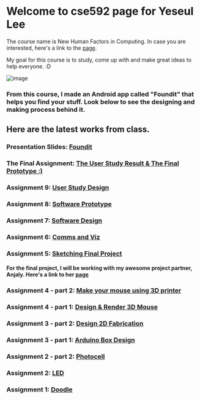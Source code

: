 # Welcome to cse592 page for Yeseul Lee
The course name is New Human Factors in Computing. In case you are interested, here's a link  to the [page](http://hi.cs.stonybrook.edu/cse592).

My goal for this course is to study, come up with and make great ideas to help everyone. :D

![image](https://s-media-cache-ak0.pinimg.com/236x/80/2d/25/802d25eb63d512164e5f4fd88983bb95.jpg)

### From this course, I made an Android app called "Foundit" that helps you find your stuff. Look below to see the designing and making process behind it.

## Here are the latest works from class.
### Presentation Slides: [Foundit](https://docs.google.com/presentation/d/1Ppb-9IjQUDYJbhFRRMHGv0SQw1CVbDq7E9k0TOlZwNk/edit?usp=sharing)

### The Final Assignment: [The User Study Result & The Final Prototype :)](asnt10)

### Assignment 9: [User Study Design](asnt9)

### Assignment 8: [Software Prototype](asnt8)

### Assignment 7: [Software Design](asnt7)

### Assignment 6: [Comms and Viz](https://anjalymehla.github.io/assignment5.2.html)

### Assignment 5: [Sketching Final Project](asnt5)
#### For the final project, I will be working with my awesome project partner, Anjaly. Here's a link to her [page](https://anjalymehla.github.io/)

### Assignment 4 - part 2: [Make your mouse using 3D printer](asnt4b)

### Assignment 4 - part 1: [Design & Render 3D Mouse](asnt4a)

### Assignment 3 - part 2: [Design 2D Fabrication](asnt3b)

### Assignment 3 - part 1: [Arduino Box Design](asnt3)

### Assignment 2 - part 2: [Photocell](https://anjalymehla.github.io/assignment2_2.html)

### Assignment 2: [LED](asnt2)

### Assignment 1: [Doodle](asnt1)






